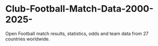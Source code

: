 # Club-Football-Match-Data-2000-2025-
Open Football match results, statistics, odds and team data from 27 countries worldwide.
